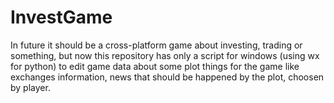 # InvestGame
In future it should be a cross-platform game about investing, trading or something, but now this repository has only a script for windows (using wx for python) to edit game data about some plot things for the game like exchanges information, news that should be happened by the plot, choosen by player.
